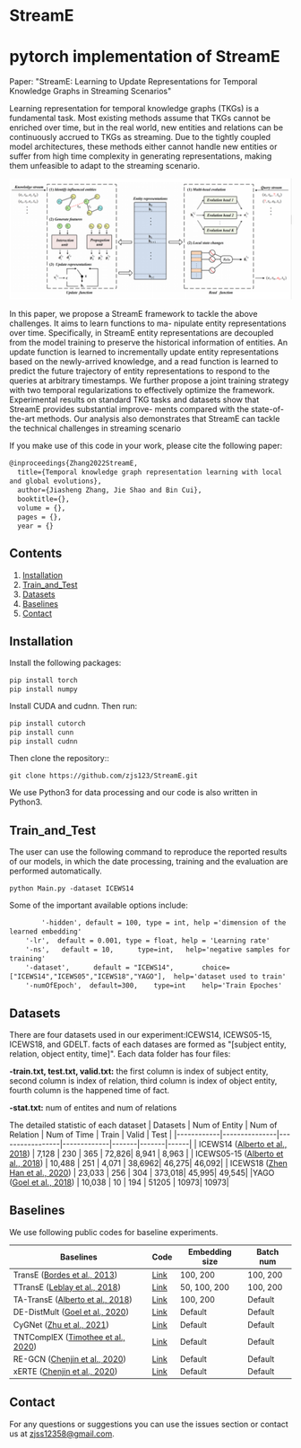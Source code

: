 # StreamE
# pytorch implementation of StreamE

Paper: "StreamE: Learning to Update Representations for Temporal Knowledge Graphs in Streaming Scenarios"

Learning representation for temporal knowledge graphs (TKGs)
is a fundamental task. Most existing methods assume that TKGs
cannot be enriched over time, but in the real world, new entities and
relations can be continuously accrued to TKGs as streaming. Due
to the tightly coupled model architectures, these methods either
cannot handle new entities or suffer from high time complexity in
generating representations, making them unfeasible to adapt to the
streaming scenario. 

<p align="center"><img src="StreamE.PNG"/></p>

In this paper, we propose a StreamE framework
to tackle the above challenges. It aims to learn functions to ma-
nipulate entity representations over time. Specifically, in StreamE
entity representations are decoupled from the model training to
preserve the historical information of entities. An update function
is learned to incrementally update entity representations based on
the newly-arrived knowledge, and a read function is learned to
predict the future trajectory of entity representations to respond
to the queries at arbitrary timestamps. We further propose a joint
training strategy with two temporal regularizations to effectively
optimize the framework. Experimental results on standard TKG
tasks and datasets show that StreamE provides substantial improve-
ments compared with the state-of-the-art methods. Our analysis
also demonstrates that StreamE can tackle the technical challenges
in streaming scenario

If you make use of this code in your work, please cite the following paper:

```
@inproceedings{Zhang2022StreamE,
  title={Temporal knowledge graph representation learning with local and global evolutions},
  author={Jiasheng Zhang, Jie Shao and Bin Cui},
  booktitle={},
  volume = {},
  pages = {},
  year = {}
```

## Contents
1. [Installation](#installation)
2. [Train_and_Test](#Train_and_Test)
3. [Datasets](#Datasets)
4. [Baselines](#Baselines)
5. [Contact](#contact)

## Installation

Install the following packages:

```
pip install torch
pip install numpy
```

Install CUDA and cudnn. Then run:

```
pip install cutorch
pip install cunn
pip install cudnn
```

Then clone the repository::

```
git clone https://github.com/zjs123/StreamE.git
```

We use Python3 for data processing and our code is also written in Python3. 

## Train_and_Test

The user can use the following command to reproduce the reported results of our models, in which the date processing, training and the evaluation are performed automatically.
```
python Main.py -dataset ICEWS14
```
Some of the important available options include:
```
        '-hidden', default = 100, type = int, help ='dimension of the learned embedding'
	'-lr',  default = 0.001, type = float, help = 'Learning rate'
	'-ns', 	 default = 10,   	type=int, 	help='negative samples for training'
	'-dataset', 	 default = "ICEWS14",   	choice=["ICEWS14","ICEWS05","ICEWS18","YAGO"], 	help='dataset used to train'
	'-numOfEpoch', 	default=300,	type=int	help='Train Epoches'
   ```

## Datasets

There are four datasets used in our experiment:ICEWS14, ICEWS05-15, ICEWS18, and GDELT. facts of each datases are formed as "[subject entity, relation, object entity, time]". Each data folder has four files: 

**-train.txt, test.txt, valid.txt:** the first column is index of subject entity, second column is index of relation, third column is index of object entity, fourth column is the happened time of fact.

**-stat.txt:** num of entites and num of relations

The detailed statistic of each dataset
| Datasets   | Num of Entity | Num of Relation | Num of Time | Train | Valid | Test |
|------------|---------------|-----------------|-------------|-------|-------|------|
| ICEWS14 ([Alberto et al., 2018](https://openreview.net/forum?id=pGIHq1m7PU))    | 7,128         | 230             | 365         | 72,826| 8,941 | 8,963 |
| ICEWS05-15 ([Alberto et al., 2018](https://openreview.net/forum?id=pGIHq1m7PU))  | 10,488        | 251             | 4,071       | 38,6962| 46,275| 46,092|
| ICEWS18 ([Zhen Han et al., 2020](https://openreview.net/forum?id=pGIHq1m7PU))  | 23,033       | 256             | 304       | 373,018| 45,995| 49,545|
|YAGO ([Goel et al., 2018](https://openreview.net/forum?id=pGIHq1m7PU))     | 10,038          | 10              | 194         | 51205 |  10973| 10973|

## Baselines

We use following public codes for baseline experiments. 

| Baselines   | Code                                                                      | Embedding size | Batch num |
|-------------|---------------------------------------------------------------------------|----------------|------------|
| TransE ([Bordes et al., 2013](https://papers.nips.cc/paper/5071-translating-embeddings-for-modeling-multi-relational-data))      | [Link](https://github.com/thunlp/OpenKE/tree/OpenKE-PyTorch/openke) | 100, 200       | 100, 200       |
| TTransE ([Leblay et al., 2018](https://dl.acm.org/doi/fullHtml/10.1145/3184558.3191639))    | [Link](https://github.com/INK-USC/RE-Net/tree/master/baselines)                                  | 50, 100, 200   | 100, 200       |
| TA-TransE ([Alberto et al., 2018](https://www.aclweb.org/anthology/D18-1516.pdf))      | [Link](https://github.com/INK-USC/RE-Net/tree/master/baselines)     | 100, 200            | Default    |
| DE-DistMult ([Goel et al., 2020](https://arxiv.org/pdf/1907.03143.pdf))        | [Link](https://github.com/BorealisAI/de-simple)                               | Default            | Default    |
| CyGNet ([Zhu et al., 2021](https://arxiv.org/abs/2012.08492))        | [Link](https://github.com/CunchaoZ/CyGNet)                               | Default            | Default    |
| TNTComplEX ([Timothee et al., 2020](https://openreview.net/pdf?id=rke2P1BFwS))        | [Link](https://github.com/facebookresearch/tkbc)                               | Default            | Default    |
| RE-GCN ([Chenjin et al., 2020](https://arxiv.org/abs/2104.10353))        | [Link](https://github.com/Lee-zix/RE-GCN)                               | Default            | Default    |
| xERTE ([Chenjin et al., 2020](https://openreview.net/forum?id=pGIHq1m7PU))        | [Link](https://github.com/TemporalKGTeam/xERTE)                               | Default            | Default    |

## Contact

For any questions or suggestions you can use the issues section or contact us at zjss12358@gmail.com.

